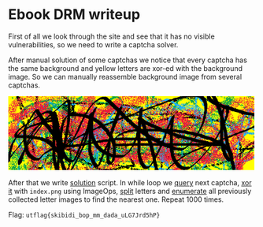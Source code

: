# Ebook DRM writeup

First of all we look through the site and see that it has no visible vulnerabilities, so we need to write a captcha solver.

After manual solution of some captchas we notice that every captcha has the same background and yellow letters are xor-ed with the background image. So we can manually reassemble background image from several captchas.

![Background](index.png)

After that we write [solution](rerecaptcha.py) script. In while loop we [query](https://github.com/SRCteam-CTF/utcctf-2022/blob/9875de0ad1fb2a57f93068fbd45dbd0396a43cfa/rerecaptcha/rerecaptcha.py#L76) next captcha, [xor it](https://github.com/SRCteam-CTF/utcctf-2022/blob/9875de0ad1fb2a57f93068fbd45dbd0396a43cfa/rerecaptcha/rerecaptcha.py#L95) with `index.png` using ImageOps, [split](https://github.com/SRCteam-CTF/utcctf-2022/blob/9875de0ad1fb2a57f93068fbd45dbd0396a43cfa/rerecaptcha/rerecaptcha.py#L173) letters and [enumerate](https://github.com/SRCteam-CTF/utcctf-2022/blob/9875de0ad1fb2a57f93068fbd45dbd0396a43cfa/rerecaptcha/rerecaptcha.py#L48) all previously collected letter images to find the nearest one. Repeat 1000 times.

Flag: `utflag{skibidi_bop_mm_dada_uLG7Jrd5hP}`